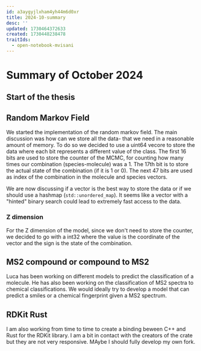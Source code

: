 ```yaml
---
id: a3aygyjlxham4yh44m6d0xr
title: 2024-10-summary
desc: ''
updated: 1730464372633
created: 1730448238478
traitIds:
  - open-notebook-mvisani
---
```


# Summary of October 2024

## Start of the thesis

## Random Markov Field
We started the implementation of the random markov field. The main discussion
was how can we store all the data- that we need in a reasonable amount of memory. To do so we decided
to use a uint64 vecore to store the data where each bit represents a different value of the class. 
The first 16 bits are used to store the counter of the MCMC, for counting how many times our combination
(species-molecule) was a 1. The 17th bit is to store the actual state of the combination (if it is 1 or 0).
The next 47 bits are used as index of the combination in the molecule and species vectors.

We are now discussing if a vector is the best way to store the data or if we should use a hashmap
(`std::unordered_map`).
It seems like a vector with a "hinted" binary search could lead to extremely fast access to the data.

### Z dimension
For the Z dimension of the model, since we don't need to store the counter, we decided to go with a int32 where the 
value is the coordinate of the vector and the sign is the state of the combination.

## MS2 compound or compound to MS2
Luca has been working on different models to predict the classification of a molecule. He has also 
been working on the classification of MS2 spectra to chemical classifications. We would ideally try to develop
a model that can predict a smiles or a chemical fingerprint given a MS2 spectrum.

## RDKit Rust
I am also working from time to time to create a binding beween C++ and Rust for the RDKit library. I am 
a bit in contact with the creators of the crate but they are not very responsive. MAybe I should 
fully develop my own fork.  

